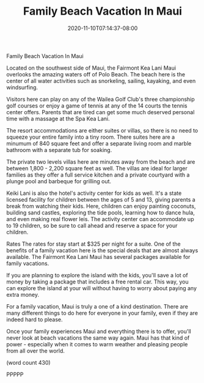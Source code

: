 ﻿---
title: "Family Beach Vacation In Maui"
date: 2020-11-10T07:14:37-08:00
description: "Beach Vacations Tips for Web Success"
featured_image: "/images/Beach Vacations.jpg"
tags: ["Beach Vacations"]
---

Family Beach Vacation In Maui

Located on the southwest side of Maui, the Fairmont
Kea Lani Maui overlooks the amazing waters off of
Polo Beach.  The beach here is the center of all
water activities such as snorkeling, sailing,
kayaking, and even windsurfing.

Visitors here can play on any of the Wailea Golf
Club's three championship golf courses or enjoy
a game of tennis at any of the 14 courts the tennis
center offers.  Parents that are tired can get some
much deserved personal time with a massage at the
Spa Kea Lani.

The resort accommodations are either suites or 
villas, so there is no need to squeeze your entire
family into a tiny room.  There suites here are a
minumum of 840 square feet and offer a separate
living room and marble bathroom with a separate
tub for soaking.

The private two levels villas here are minutes 
away from the beach and are between 1,800 - 2,200
square feet as well.  The villas are ideal for 
larger families as they offer a full service
kitchen and a private courtyard with a plunge pool
and barbeque for grilling out.

Keiki Lani is also the hotel's activity center 
for kids as well.  It's a state licensed facility
for children between the ages of 5 and 13, giving 
parents a break from watching their kids.  Here,
children can enjoy painting coconuts, building 
sand castles, exploring the tide pools, learning
how to dance hula, and even making real flower
leis.  The activity center can accommodate up to
19 children, so be sure to call ahead and reserve
a space for your children.

Rates
The rates for stay start at $325 per night for a 
suite.  One of the benefits of a family vacation
here is the special deals that are almost always
available.  The Fairmont Kea Lani Maui has several
packages available for family vacations.  

If you are planning to explore the island with
the kids, you'll save a lot of money by taking a
package that includes a free rental car.  This way,
you can explore the island at your will without
having to worry about paying any extra money.

For a family vacation, Maui is truly a one of a
kind destination.  There are many different things
to do here for everyone in your family, even if they
are indeed hard to please.

Once your family experiences Maui and everything
there is to offer, you'll never look at beach 
vacations the same way again.  Maui has that kind
of power - especially when it comes to warm weather
and pleasing people from all over the world.

(word count 430)

PPPPP
